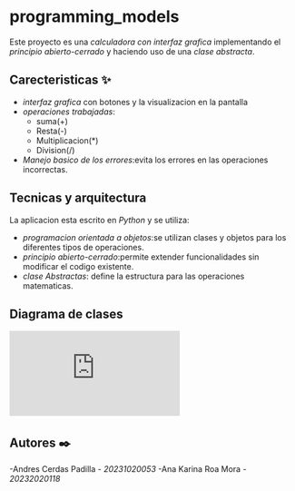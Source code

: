 # programming_models

Este proyecto es una *calculadora con interfaz grafica* implementando el *principio abierto-cerrado* y haciendo uso de una *clase abstracta*.

## Carecteristicas ✨

- *interfaz grafica* con botones y la visualizacion en la pantalla
- *operaciones trabajadas*:
    - suma(+)
    - Resta(-)
    - Multiplicacion(*)
    - Division(/)
- *Manejo basico de los errores*:evita los errores en las operaciones incorrectas.

## Tecnicas y arquitectura

La aplicacion esta escrito en *Python* y se utiliza:
- *programacion orientada a objetos*:se utilizan clases y objetos para los diferentes tipos de operaciones.
- *principio abierto-cerrado*:permite extender funcionalidades sin modificar el codigo existente.
- *clase Abstractas*: define la estructura para las operaciones matematicas.

## Diagrama de clases

![diagrama de clases](https://github.com/Andrescpyo/programming_models/blob/main/programming_models.pdf)

## Autores ✒️

-Andres Cerdas Padilla - *20231020053*
-Ana Karina Roa Mora - *20232020118*
